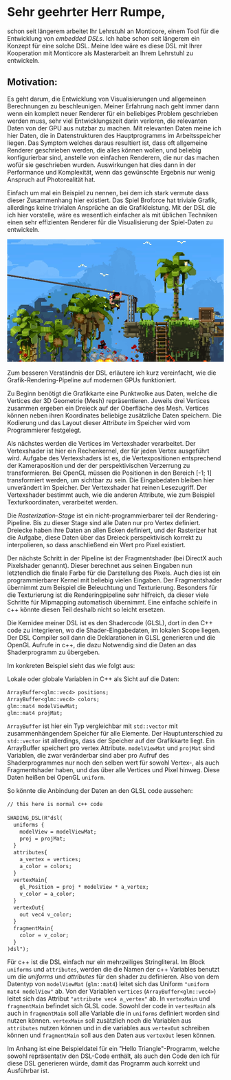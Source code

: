# Sehr geehrter Herr Rumpe,

schon seit längerem arbeitet Ihr Lehrstuhl an Monticore, einem Tool
für die Entwicklung von _embedded DSLs_. Ich habe schon seit längerem
ein Konzept für eine solche DSL.  Meine Idee wäre es diese DSL mit
Ihrer Kooperation mit Monticore als Masterarbeit an Ihrem Lehrstuhl
zu entwickeln.

## Motivation:

Es geht darum, die Entwicklung von Visualisierungen und allgemeinen
Berechnungen zu beschleunigen.  Meiner Erfahrung nach geht immer dann
wenn ein komplett neuer Renderer für ein beliebiges Problem
geschrieben werden muss, sehr viel Entwicklungszeit darin verloren,
die relevanten Daten von der GPU aus nutzbar zu machen.  Mit
relevanten Daten meine ich hier Daten, die in Datenstrukturen des
Hauptprogramms im Arbeitsspeicher liegen.  Das Symptom welches daraus
resultiert ist, dass oft allgemeine Renderer geschrieben werden, die
alles können wollen, und beliebig konfigurierbar sind, anstelle von
einfachen Renderern, die nur das machen wofür sie geschrieben
wurden. Auswirkungen hat dies dann in der Performance und Komplexität,
wenn das gewünschte Ergebnis nur wenig Anspruch auf Photorealität hat.

Einfach um mal ein Beispiel zu nennen, bei dem ich stark vermute dass
dieser Zusammenhang hier existiert.  Das Spiel Broforce hat triviale
Grafik, allerdings keine trivialen Ansprüche an die Grafikleistung.
Mit der DSL die ich hier vorstelle, wäre es wesentlich einfacher als
mit üblichen Techniken einen sehr effizienten Renderer für die
Visualisierung der Spiel-Daten zu entwickeln.

![Simple rendering with high CPU usage](./broforce-frame.png "Broforce")

Zum besseren Verständnis der DSL erläutere ich kurz vereinfacht, wie
die Grafik-Rendering-Pipeline auf modernen GPUs funktioniert.

Zu Beginn benötigt die Grafikkarte eine Punktwolke aus Daten,
welche die Vertices der 3D Geometrie (Mesh) repräsentieren. Jeweils drei
Vertices zusammen ergeben ein Dreieck auf der Oberfläche des
Mesh. Vertices können neben ihren Koordinates beliebige zusätzliche
Daten speichern.  Die Kodierung und das Layout dieser _Attribute_ im
Speicher wird vom Programmierer festgelegt.

Als nächstes werden die Vertices im Vertexshader
verarbeitet. Der Vertexshader ist hier ein Rechenkernel, der für jeden Vertex ausgeführt wird. Aufgabe des Vertexshaders ist es, die
Vertexpositionen entsprechend der Kameraposition und der der
perspektivischen Verzerrung zu transformieren. Bei OpenGL müssen die
Positionen in den Bereich [-1; 1] transformiert werden, um sichtbar zu sein. Die
Eingabedaten bleiben hier unverändert im Speicher. Der Vertexshader
hat reinen Lesezugriff. Der Vertexshader bestimmt auch, wie die
anderen Attribute, wie zum Beispiel Texturkoordinaten, verarbeitet
werden.

Die _Rasterization-Stage_ ist ein nicht-programmierbarer teil der
Rendering-Pipeline. Bis zu dieser Stage sind alle Daten nur pro Vertex
definiert.  Dreiecke haben ihre Daten an allen Ecken definiert, und
der Rasterizer hat die Aufgabe, diese Daten über das Dreieck
perspektivisch korrekt zu interpolieren, so dass anschließend ein Wert
pro Pixel existiert.

Der nächste Schritt in der Pipeline ist der Fragmentshader (bei
DirectX auch Pixelshader genannt).  Dieser berechnet aus seinen
Eingaben nun letztendlich die finale Farbe für die Darstellung des
Pixels. Auch dies ist ein programmierbarer Kernel mit beliebig vielen
Eingaben.  Der Fragmentshader übernimmt zum Beispiel die Beleuchtung und
Texturierung.  Besonders für die Texturierung ist die Renderingpipeline
sehr hilfreich, da dieser viele Schritte für Mipmapping automatisch
übernimmt. Eine einfache schleife in c++ könnte diesen Teil deshalb
nicht so leicht ersetzen.

Die Kernidee meiner DSL ist es den Shadercode (GLSL), dort in den C++
code zu integrieren, wo die Shader-Eingabedaten, im lokalen Scope
liegen. Der DSL Compiler soll dann die Deklarationen in GLSL
generieren und die OpenGL Aufrufe in c++, die dazu Notwendig sind die
Daten an das Shaderprogramm zu übergeben.

Im konkreten Beispiel sieht das wie folgt aus:

Lokale oder globale Variablen in C++ als Sicht auf die Daten:

    ArrayBuffer<glm::vec4> positions;
    ArrayBuffer<glm::vec4> colors;
    glm::mat4 modelViewMat;
    glm::mat4 projMat;

`ArrayBuffer` ist hier ein Typ vergleichbar mit `std::vector` mit
zusammenhängendem Speicher für alle Elemente. Der Hauptunterschied zu
`std::vector` ist allerdings, dass der Speicher auf der Grafikkarte
liegt. Ein ArrayBuffer speichert pro vertex Attribute. `modelViewMat`
und `projMat` sind Variablen, die zwar veränderbar sind aber pro
Aufruf des Shaderprogrammes nur noch den selben wert für sowohl
Vertex-, als auch Fragmentshader haben, und das über alle Vertices und
Pixel hinweg.  Diese Daten heißen bei OpenGL `uniform`.

So könnte die Anbindung der Daten an den GLSL code aussehen:

    // this here is normal c++ code

    SHADING_DSL(R"dsl(
      uniforms {
        modelView = modelViewMat;
        proj = projMat;
      }
      attributes{
        a_vertex = vertices;
        a_color = colors;
      }
      vertexMain{
        gl_Position = proj * modelView * a_vertex;
        v_color = a_color;
      }
      vertexOut{
        out vec4 v_color;
      }
      fragmentMain{
        color = v_color;
      }
    )dsl");

Für c++ ist die DSL einfach nur ein mehrzeiliges Stringliteral. Im
Block `uniforms` und `attributes`, werden die die Namen der c++
Variables benutzt um die _uniforms_ und _attributes_ für den shader
zu definieren. Also von dem Datentyp von `modelViewMat` (`glm::mat4`)
leitet sich das Uniform `"uniform mat4 modelView"` ab. Von der Variablen
`vertices` (`ArrayBuffer<glm::vec4>`) leitet sich das Attribut
`"attribute vec4 a_vertex"` ab. In `vertexMain` und `fragmentMain`
befindet sich GLSL code. Sowohl der code in `vertexMain` als auch in
`fragmentMain` soll alle Variable die in `uniforms` definiert worden
sind nutzen können. `vertexMain` soll zusätzlich noch die Variablen aus
`attributes` nutzen können und in die variables aus `vertexOut`
schreiben können und `fragmentMain` soll aus den Daten aus `vertexOut`
lesen können.

Im Anhang ist eine Beispieldatei für ein "Hello Triangle"-Programm,
welche sowohl repräsentativ den DSL-Code enthält, als auch den Code
den ich für diese DSL generieren würde, damit das Programm auch
korrekt und Ausführbar ist.
